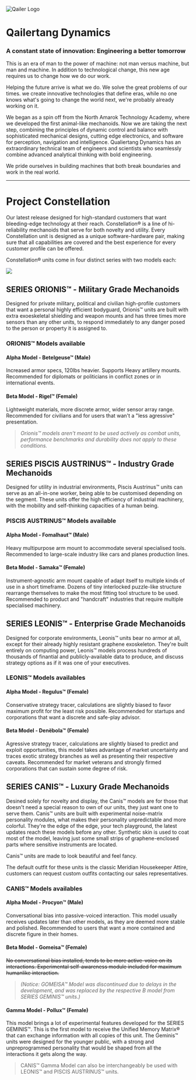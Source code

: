 
![Qailer Logo](https://media.discordapp.net/attachments/435196699259043851/474961471382749212/msRMDL5s4fs9c7OVbZwz8zq9gIKapAGHJZT2-QiIV35h-SSZf3D5G21mGcTwpliK9R4ry0xyfKmpbFPdXtAcQrXR2p4X9IPVSFl4.png)

# Qailertang Dynamics
### A constant state of innovation: Engineering a better tomorrow

This is an era of man to the power of machine: not man versus machine, but man and machine. In addition to technological change, this new age requires us to change how we do our work.

Helping the future arrive is what we do. We solve the great problems of our times. we create innovative technologies that define eras, while no one knows what's going to change the world next, we're probably already working on it.

We began as a spin off from the North Amarok Technology Academy, where we developed the first animal-like mechanoids. Now we are taking the next step, combining the principles of dynamic control and balance with sophisticated mechanical designs, cutting edge electronics, and software for perception, navigation and intelligence. Qualiertang Dynamics has an extraordinary technical team of engineers and scientists who seamlessly combine advanced analytical thinking with bold engineering.

We pride ourselves in building machines that both break boundaries and work in the real world.



---


# Project Constellation

Our latest release designed for high-standard customers that want bleeding-edge technology at their reach. Constellation® is a line of hi-reliability mechanoids that serve for both novelty and utility. Every Constellation unit is designed as a unique software-hardware pair, making sure that all capabilities are covered and the best experience for every customer profile can be offered.

Constellation® units come in four distinct series with two models each:

![](https://media.discordapp.net/attachments/435196699259043851/474970665305374720/1k0E1dxG6PoMyW1r2tz_ZVkQ_vxNogAHMgFNT3xfahqYFyfklclJkCdOsBeKsJlY.png)

## SERIES ORIONIS™ - Military Grade Mechanoids

Designed for private military, political and civilian high-profile customers that want a personal highly efficient bodyguard, Orionis™ units are built with extra exoeskeletal shielding and weapon mounts and has three times more sensors than any other units, to respond immediately to any danger posed to the person or property it is assigned to.

### ORIONIS™ Models available
#### Alpha Model - Betelgeuse™ (Male)
Increased armor specs, 120lbs heavier. Supports Heavy artillery mounts. Recommended for diplomats or politicians in conflict zones or in international events.
#### Beta Model - Rigel™ (Female)
Lightweight materials, more discrete armor, wider sensor array range. Recommended for civilians and for users that wan't a "less agressive" presentation.

> *Orionis™ models aren't meant to be used actively as combat units, performance benchmarks and durability does not apply to these conditions.*


## SERIES PISCIS AUSTRINUS™ - Industry Grade Mechanoids

Designed for utility in industrial environments, Piscis Austrinus™ units can serve as an all-in-one worker, being able to be customised depending on the segment. These units offer the high efficiency of industrial machinery, with the mobility and self-thinking capacities of a human being.

### PISCIS AUSTRINUS™ Models available
#### Alpha Model - Fomalhaut™ (Male)
Heavy multipurpose arm mount to accommodate several specialised tools. Recommended to large-scale industry like cars and planes production lines.
#### Beta Model - Samaka™ (Female)
Instrument-agnostic arm mount capable of adapt itself to multiple kinds of use in a short timeframe. Dozens of tiny interlocked puzzle-like structure rearrange themselves to make the most fitting tool structure to be used. Recommended to product and "handcraft" industries that require multiple specialised machinery.


## SERIES LEONIS™ - Enterprise Grade Mechanoids

Designed for corporate environments, Leonis™ units bear no armor at all, except for their already highly resistant  graphene exoskeleton. They're built entirely on computing power, Leonis™ models process hundreds of thousands of finantial and publicly-available data to produce, and discuss strategy options as if it was one of your executives.

### LEONIS™ Models availables
#### Alpha Model - Regulus™ (Female)
Conservative strategy tracer, calculations are slightly biased to favor maximum profit for the least risk possible. Recommended for startups and corporations that want a discrete and safe-play advisor.
#### Beta Model - Denëbola™ (Female) 
Agressive strategy tracer, calculations are slightly biased to predict and exploit opportunities, this model takes advantage of market uncertainty and traces exotic strategy branches as well as presenting their respective caveats. Recommended for market veterans and strongly firmed corporations that can sustain some degree of risk.


## SERIES CANIS™ - Luxury Grade Mechanoids

Desined solely for novelty and display, the Canis™ models are for those that doesn't need a special reason to own of our units, they just want one to serve them. Canis™ units are built with experimental noise-matrix personality modules, what makes their personality unpredictable and more colorful. They're the edge of the edge, your tech playground, the latest updates reach these models before any other. Synthetic skin is used to coat most of the model, leaving just some small strips of graphene-enclosed parts where sensitive instruments are located. 

Canis™ units are made to look beautiful and feel fancy.

The default outfit for these units is the classic Meridian Housekeeper Attire, customers can request custom outfits contacting our sales representatives.

 ### CANIS™ Models availables
#### Alpha Model - Procyon™ (Male)
Conversational bias into passive-voiced interaction. This model usually receives updates later than other models, as they are deemed more stable and polished. Recommended to users that want a more contained and discrete figure in their homes.
#### Beta Model - Gomeisa™ (Female)
~~No conversational bias installed, tends to be more active-voice on its interactions. Experimental self-awareness module included for maximum humanlike interaction.~~

> *(Notice: GOMEISA™ Model was discontinued due to delays in the development, and was replaced by the respective B model from SERIES GEMINIS™ units.)*

#### Gamma Model - Pollux™ (Female)
This model brings a lot of experimental features developed for the SERIES GEMINIS™. This is the first model to receive the Unified Memory Matrix® that can exchange information with all copies of this unit. The Geminis™ units were designed for the younger public, with a strong and unpreprogrammed personality that would be shaped from all the interactions it gets along the way.

> CANIS™ Gamma Model can also be interchangeably be used with LEONIS™ and PISCIS AUSTRINUS™ units. 
